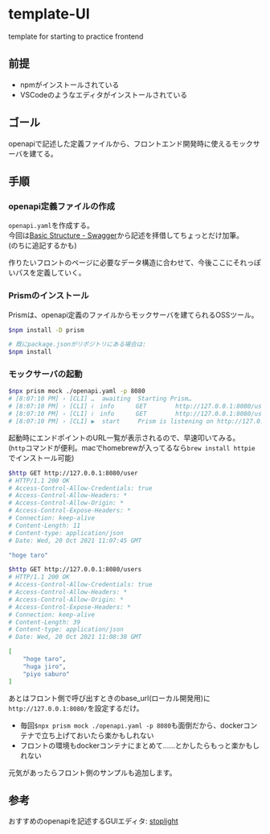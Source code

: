# template-UI

template for starting to practice frontend

## 前提

* npmがインストールされている
* VSCodeのようなエディタがインストールされている

## ゴール

openapiで記述した定義ファイルから、フロントエンド開発時に使えるモックサーバを建てる。  

## 手順

### openapi定義ファイルの作成

`openapi.yaml`を作成する。  
今回は[Basic Structure - Swagger](https://swagger.io/docs/specification/basic-structure/)から記述を拝借してちょっとだけ加筆。  
(のちに追記するかも)  

作りたいフロントのページに必要なデータ構造に合わせて、今後ここにそれっぽいパスを定義していく。  

### Prismのインストール

Prismは、openapi定義のファイルからモックサーバを建てられるOSSツール。

```bash
$npm install -D prism

# 既にpackage.jsonがリポジトリにある場合は:
$npm install
```

### モックサーバの起動

```bash
$npx prism mock ./openapi.yaml -p 8080
# [8:07:10 PM] › [CLI] …  awaiting  Starting Prism…
# [8:07:10 PM] › [CLI] ℹ  info      GET        http://127.0.0.1:8080/user
# [8:07:10 PM] › [CLI] ℹ  info      GET        http://127.0.0.1:8080/users
# [8:07:10 PM] › [CLI] ▶  start     Prism is listening on http://127.0.0.1:8080
```

起動時にエンドポイントのURL一覧が表示されるので、早速叩いてみる。  
(`http`コマンドが便利。macでhomebrewが入ってるなら`brew install httpie`でインストール可能)

```bash
$http GET http://127.0.0.1:8080/user
# HTTP/1.1 200 OK
# Access-Control-Allow-Credentials: true
# Access-Control-Allow-Headers: *
# Access-Control-Allow-Origin: *
# Access-Control-Expose-Headers: *
# Connection: keep-alive
# Content-Length: 11
# Content-type: application/json
# Date: Wed, 20 Oct 2021 11:07:45 GMT

"hoge taro"
```

```bash
$http GET http://127.0.0.1:8080/users
# HTTP/1.1 200 OK
# Access-Control-Allow-Credentials: true
# Access-Control-Allow-Headers: *
# Access-Control-Allow-Origin: *
# Access-Control-Expose-Headers: *
# Connection: keep-alive
# Content-Length: 39
# Content-type: application/json
# Date: Wed, 20 Oct 2021 11:08:30 GMT

[
    "hoge taro",
    "huga jiro",
    "piyo saburo"
]
```

あとはフロント側で呼び出すときのbase_url(ローカル開発用)に`http://127.0.0.1:8080/`を設定するだけ。  

* 毎回`$npx prism mock ./openapi.yaml -p 8080`も面倒だから、dockerコンテナで立ち上げておいたら楽かもしれない
* フロントの環境もdockerコンテナにまとめて……とかしたらもっと楽かもしれない

元気があったらフロント側のサンプルも追加します。

## 参考

おすすめのopenapiを記述するGUIエディタ: [stoplight](https://stoplight.io/studio/)
